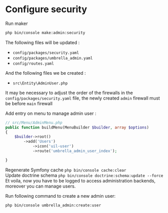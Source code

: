 # Configure security

Run maker
```bash
php bin/console make:admin:security
```

The following files will be updated :
 - `config/packages/security.yaml`
 - `config/packages/umbrella_admin.yaml`
 - `config/routes.yaml`
 
And the following files we be created :
- `src\Entity\AdminUser.php`

It may be necessary to adjust the order of the firewalls in the `config/packages/security.yaml` file, the newly created `admin` firewall must be 
before `main` firewall

Add entry on menu to manage admin user :
```php
// src/Menu/AdminMenu.php
public function buildMenu(MenuBuilder $builder, array $options)
{
    $builder->root()
        ->add('Users')
            ->icon('uil-user')
            ->route('umbrella_admin_user_index');

}
```

Regenerate Symfony cache `php bin/console cache:clear` \
Update doctrine schema `php bin/console doctrine:schema:update --force` \
Et voila, now you have to be logged to access administration backends, moreover you can manage users.

Run following command to create a new admin user:
```bash
php bin/console umbrella_admin:create:user
```

